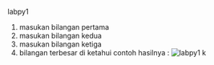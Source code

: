 labpy1
1. masukan bilangan pertama
2. masukan bilangan kedua
3. masukan bilangan ketiga
4. bilangan terbesar di ketahui
contoh hasilnya : ![labpy1](https://user-images.githubusercontent.com/45875868/52633485-27244900-2ef7-11e9-9526-1b82f12b54da.png)
k

